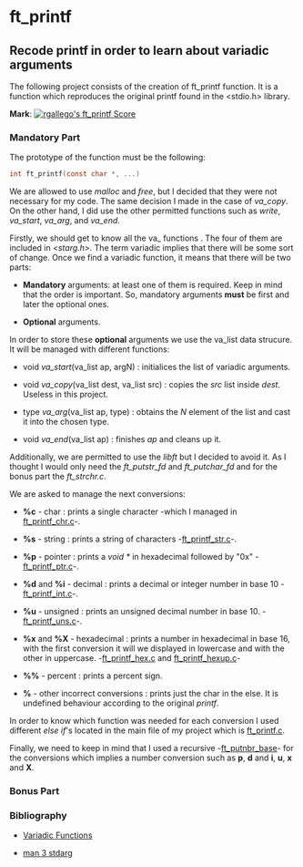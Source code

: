 # ft\_printf
## Recode printf in order to learn about variadic arguments
The following project consists of the creation of ft\_printf function.
It is a function which reproduces the original printf found in the
<stdio.h> library.

**Mark**: [![rgallego's ft\_printf Score](https://badge42.herokuapp.com/api/project/rgallego/ft_printf)](https://github.com/rubengr16)


### Mandatory Part
The prototype of the function must be the following:
```c
int ft_printf(const char *, ...)
```

We are allowed to use *malloc* and *free*, but I decided that they were not
necessary for my code. The same decision I made in the case of *va\_copy*.
On the other hand, I did use the other permitted functions such as *write*,
*va\_start*, *va\_arg*, and *va\_end*.

Firstly, we should get to know all the va\_<macro> functions . The four of 
them are included in *<starg.h>*. The term variadic implies that there will
be some sort of change. Once we find a variadic function, it means that there
will be two parts:

* **Mandatory** arguments: at least one of them is required. Keep in mind that 
the order is important. So, mandatory arguments **must** be first and later
the optional ones.

* **Optional** arguments.

In order to store these **optional** arguments we use the va\_list data
strucure. It will be managed with different functions:

* void	*va\_start*(va\_list ap, argN) : initialices the list of variadic
arguments.

* void	*va\_copy*(va\_list dest, va\_list src) : copies the *src* list
inside *dest*. Useless in this project.

* type	*va\_arg*(va\_list ap, type) : obtains the *N* element of the list
and cast it into the chosen type.

* void	*va\_end*(va\_list ap) : finishes *ap* and cleans up it.

Additionally, we are permitted to use the *libft* but I decided to avoid it.
As I thought I would only need the *ft_putstr_fd* and *ft_putchar_fd* and for
the bonus part the *ft_strchr.c*.

We are asked to manage the next conversions:

* **%c** - char : prints a single character -which I managed in 
[ft\_printf\_chr.c](https://github.com/rubengr16/42/blob/main/42cursus/ft_printf/ft_printf_chr.c)-.

* **%s** - string : prints a string of characters
-[ft\_printf\_str.c](https://github.com/rubengr16/42/blob/main/42cursus/ft_printf/ft_printf_str.c)-.

* **%p** - pointer : prints a _void \*_ in hexadecimal followed by "0x"
-[ft\_printf\_ptr.c](https://github.com/rubengr16/42/blob/main/42cursus/ft_printf/ft_printf_ptr.c)-.

* **%d** and **%i** - decimal : prints a decimal or integer number in base 10
-[ft\_printf\_int.c](https://github.com/rubengr16/42/blob/main/42cursus/ft_printf/ft_printf_int.c)-.

* **%u** - unsigned : prints an unsigned decimal number in base 10.
-[ft\_printf\_uns.c](https://github.com/rubengr16/42/blob/main/42cursus/ft_printf/ft_printf_uns.c)-.

* **%x** and **%X** - hexadecimal : prints a number in hexadecimal in base 16,
with the first conversion it will we displayed in lowercase and with the other
in uppercase.
-[ft\_printf\_hex.c](https://github.com/rubengr16/42/blob/main/42cursus/ft_printf/ft_printf_hex.c) and
[ft\_printf\_hexup.c](https://github.com/rubengr16/42/blob/main/42cursus/ft_printf/ft_printf_hexup.c)-

* **%%** - percent : prints a percent sign.

* **%<else>** - other incorrect conversions : prints just the char in the else.
It is undefined behaviour according to the original *printf*.

In order to know which function was needed for each conversion I used different *else if*'s located
in the main file of my project which is
[ft\_printf.c](https://github.com/rubengr16/42/blob/main/42cursus/ft_printf/ft_printf.c).

Finally, we need to keep in mind that I used a recursive
-[ft\_putnbr\_base](https://github.com/rubengr16/42/blob/main/42cursus/ft_printf/ft_putnbr_base.c)-
for the conversions which implies a number conversion such as **p**, **d** and
**i**, **u**, **x** and **X**.

### Bonus Part

### Bibliography
* [Variadic Functions](https://www.thegeekstuff.com/2017/c-variadic-functions/)

* [man 3 stdarg](https://man7.org/linux/man-pages/man0/stdarg.h.0p.html)
